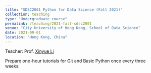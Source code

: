 ```yaml
---
title: "SDSC2001 Python for Data Science (Fall 2021)"
collection: teaching
type: "Undergraduate course"
permalink: /teaching/2021-fall-sdsc2001
venue: "City University of Hong Kong, School of Data Science"
date: 2021-09-01
location: "Hong Kong, China"
---
```

Teacher: Prof. [Xinyue Li](https://www.cityu.edu.hk/stfprofile/xinyueli.htm)

Prepare one-hour tutorials for Git and Basic Python once every three weeks.